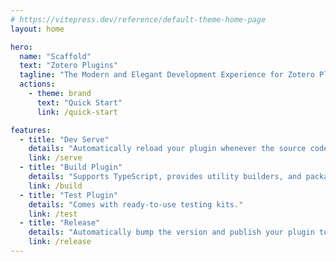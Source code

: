 ```yaml
---
# https://vitepress.dev/reference/default-theme-home-page
layout: home

hero:
  name: "Scaffold"
  text: "Zotero Plugins"
  tagline: "The Modern and Elegant Development Experience for Zotero Plugins."
  actions:
    - theme: brand
      text: "Quick Start"
      link: /quick-start

features:
  - title: "Dev Serve"
    details: "Automatically reload your plugin whenever the source code changes."
    link: /serve
  - title: "Build Plugin"
    details: "Supports TypeScript, provides utility builders, and packages your code into an XPI file."
    link: /build
  - title: "Test Plugin"
    details: "Comes with ready-to-use testing kits."
    link: /test
  - title: "Release"
    details: "Automatically bump the version and publish your plugin to GitHub."
    link: /release
---
```

